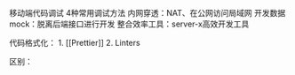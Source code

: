 移动端代码调试
			4种常用调试方法
		内网穿透：NAT、在公网访问局域网
		开发数据mock：脱离后端接口进行开发
		整合效率工具：server-x高效开发工具

代码格式化：
	1. [[Prettier]]
	2. Linters

区别：